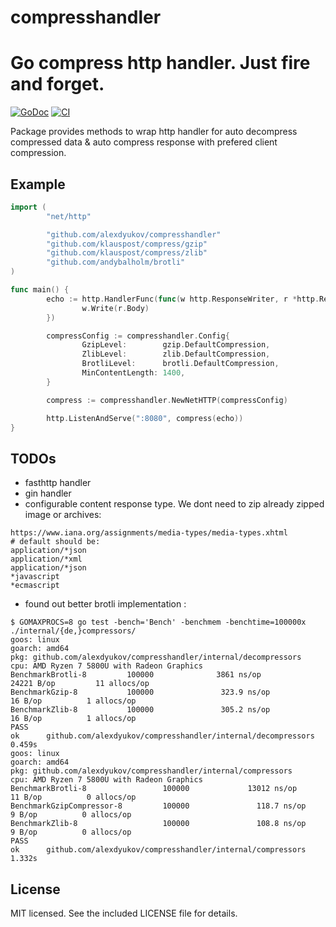# compresshandler
Go compress http handler. Just fire and forget.
====
[![GoDoc](https://godoc.org/github.com/alexdyukov/compresshandler?status.svg)](https://godoc.org/github.com/alexdyukov/compresshandler)
[![CI](https://github.com/alexdyukov/compresshandler/actions/workflows/lint.yml/badge.svg?branch=master)](https://github.com/alexdyukov/compresshandler/actions/workflows/lint.yml?query=branch%3Amaster)

Package provides methods to wrap http handler for auto decompress compressed data & auto compress response with prefered client compression.

## Example

```go
import (
        "net/http"

        "github.com/alexdyukov/compresshandler"
        "github.com/klauspost/compress/gzip"
        "github.com/klauspost/compress/zlib"
        "github.com/andybalholm/brotli"
)

func main() {
        echo := http.HandlerFunc(func(w http.ResponseWriter, r *http.Request) {
                w.Write(r.Body)
        })

        compressConfig := compresshandler.Config{
                GzipLevel:        gzip.DefaultCompression,
                ZlibLevel:        zlib.DefaultCompression,
                BrotliLevel:      brotli.DefaultCompression,
                MinContentLength: 1400,
        }

        compress := compresshandler.NewNetHTTP(compressConfig)

        http.ListenAndServe(":8080", compress(echo))
}
```

## TODOs

* fasthttp handler
* gin handler
* configurable content response type. We dont need to zip already zipped image or archives:
```
https://www.iana.org/assignments/media-types/media-types.xhtml
# default should be:
application/*json
application/*xml
application/*json
*javascript
*ecmascript
```
* found out better brotli implementation :
```
$ GOMAXPROCS=8 go test -bench='Bench' -benchmem -benchtime=100000x ./internal/{de,}compressors/
goos: linux
goarch: amd64
pkg: github.com/alexdyukov/compresshandler/internal/decompressors
cpu: AMD Ryzen 7 5800U with Radeon Graphics
BenchmarkBrotli-8         100000              3861 ns/op           24221 B/op         11 allocs/op
BenchmarkGzip-8           100000               323.9 ns/op            16 B/op          1 allocs/op
BenchmarkZlib-8           100000               305.2 ns/op            16 B/op          1 allocs/op
PASS
ok      github.com/alexdyukov/compresshandler/internal/decompressors    0.459s
goos: linux
goarch: amd64
pkg: github.com/alexdyukov/compresshandler/internal/compressors
cpu: AMD Ryzen 7 5800U with Radeon Graphics
BenchmarkBrotli-8                 100000             13012 ns/op              11 B/op          0 allocs/op
BenchmarkGzipCompressor-8         100000               118.7 ns/op             9 B/op          0 allocs/op
BenchmarkZlib-8                   100000               108.8 ns/op             9 B/op          0 allocs/op
PASS
ok      github.com/alexdyukov/compresshandler/internal/compressors      1.332s
```
## License

MIT licensed. See the included LICENSE file for details.
